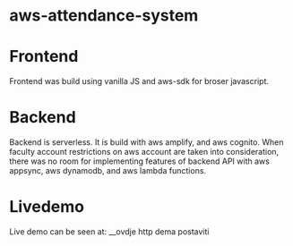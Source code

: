 # aws-attendance-system
# Frontend
Frontend was build using vanilla JS and aws-sdk for broser javascript.

# Backend 
Backend is serverless. It is build with aws amplify, and aws cognito.
When faculty account restrictions on aws account are taken into consideration, there was no room for implementing features of backend API with
aws appsync, aws dynamodb, and aws lambda functions.

# Livedemo
Live demo can be seen at: __ovdje http dema postaviti
